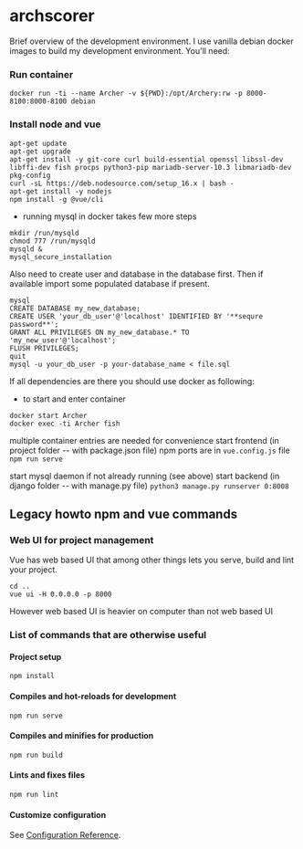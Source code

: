 # archscorer

Brief overview of the development environment. I use vanilla debian docker images
to build my development environment. You'll need:

### Run container
```
docker run -ti --name Archer -v ${PWD}:/opt/Archery:rw -p 8000-8100:8000-8100 debian
```

### Install node and vue
```
apt-get update
apt-get upgrade
apt-get install -y git-core curl build-essential openssl libssl-dev libffi-dev fish procps python3-pip mariadb-server-10.3 libmariadb-dev pkg-config
curl -sL https://deb.nodesource.com/setup_16.x | bash -
apt-get install -y nodejs
npm install -g @vue/cli
```
* running mysql in docker takes few more steps
```
mkdir /run/mysqld
chmod 777 /run/mysqld
mysqld &
mysql_secure_installation
```

Also need to create user and database in the database first. Then if available
import some populated database if present.

```
mysql
CREATE DATABASE my_new_database;
CREATE USER 'your_db_user'@'localhost' IDENTIFIED BY '**sequre password**';
GRANT ALL PRIVILEGES ON my_new_database.* TO 'my_new_user'@'localhost';
FLUSH PRIVILEGES;
quit
mysql -u your_db_user -p your-database_name < file.sql
```

If all dependencies are there you should use docker as following:
* to start and enter container
```
docker start Archer
docker exec -ti Archer fish
```
multiple container entries are needed for convenience
start frontend (in project folder -- with package.json file)
npm ports are in `vue.config.js` file
`npm run serve`

start mysql daemon if not already running (see above)
start backend (in django folder -- with manage.py file)
`python3 manage.py runserver 0:8008`

## Legacy howto npm and vue commands

### Web UI for project management
Vue has web based UI that among other things lets you serve, build and lint your project.
```
cd ..
vue ui -H 0.0.0.0 -p 8000
```

However web based UI is heavier on computer than not web based UI

### List of commands that are otherwise useful

#### Project setup
```
npm install
```

#### Compiles and hot-reloads for development
```
npm run serve
```

#### Compiles and minifies for production
```
npm run build
```

#### Lints and fixes files
```
npm run lint
```

#### Customize configuration
See [Configuration Reference](https://cli.vuejs.org/config/).
